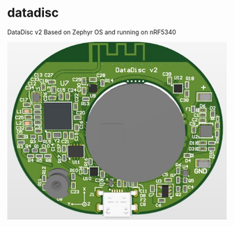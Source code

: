 # datadisc
 DataDisc v2 Based on Zephyr OS and running on nRF5340

![DataDisc v2](/hardware/3d_view.jpg)